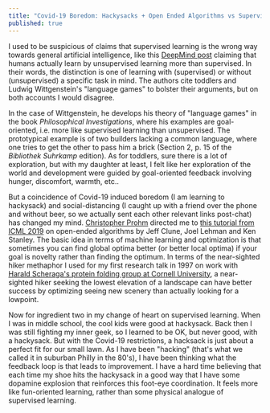 ```yaml
---
title: "Covid-19 Boredom: Hackysacks + Open Ended Algorithms vs Supervised Learning"
published: true
---
```


I used to be suspicious of claims that supervised learning is the wrong way towards general artificial intelligence, like this [DeepMind post](https://deepmind.com/blog/article/unsupervised-learning) claiming that humans actually learn by unsupervised learning more than supervised. In their words, the distinction is one of learning with (supervised) or without (unsupervised) a specific task in mind. The authors cite toddlers and Ludwig Wittgenstein's "language games" to bolster their arguments, but on both accounts I would disagree.

In the case of Wittgenstein, he develops his theory of "language games" in the book *Philosophical Investigations*, where his examples are goal-oriented, i.e. more like supervised learning than unsupervised. The prototypical example is of two builders lacking a common language, where one tries to get the other to pass him a brick (Section 2, p. 15 of the *Bibliothek Suhrkamp* edition). As for toddlers, sure there is a lot of exploration, but with my daughter at least, I felt like her exploration of the world and development were guided by goal-oriented feedback involving hunger, discomfort, warmth, etc..

But a coincidence of Covid-19 induced boredom (I am learning to hackysack) and social-distancing (I caught up with a friend over the phone and without beer, so we actually sent each other relevant links post-chat) has changed my mind. [Christopher Prohm](https://cprohm.de/) directed me to [this tutorial from ICML 2019](https://www.youtube.com/watch?v=g6HiuEnbwJE) on open-ended algorithms by Jeff Clune, Joel Lehman and Ken Stanley. The basic idea in terms of machine learning and optimization is that sometimes you can find global optima better (or better local optima) if your goal is novelty rather than finding the optimum. In terms of the near-sighted hiker methaphor I used for my first research talk in 1997 on work with [Harald Scheraga's protein folding group at Cornell University](http://scheraga.chem.cornell.edu), a near-sighted hiker seeking the lowest elevation of a landscape can have better success by optimizing seeing new scenery than actually looking for a lowpoint.

Now for ingredient two in my change of heart on supervised learning. When I was in middle school, the cool kids were good at hackysack. Back then I was still fighting my inner geek, so I learned to be OK, but never good, with a hackysack. But with the Covid-19 restrictions, a hacksack is just about a perfect fit for our small lawn. As I have been "hacking" (that's what we called it in suburban Philly in the 80's), I have been thinking what the feedback loop is that leads to improvement. I have a hard time believing that each time my shoe hits the hackysack in a good way that I have some dopamine explosion that reinforces this foot-eye coordination. It feels more like fun-oriented learning, rather than some physical analogue of supervised learning.
